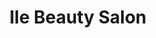 ---
layout: info
type: Standard
title: Ile Beauty Salon
section: hair dresser & beauty salon
logo: placeholder
ratings:
phone: "7747162"
email:
address:
description: A locally owned exquisite beauty parlor located at the Georges Pombidu area, Open Monday – Saturday 8:30am- 6pm.
---
